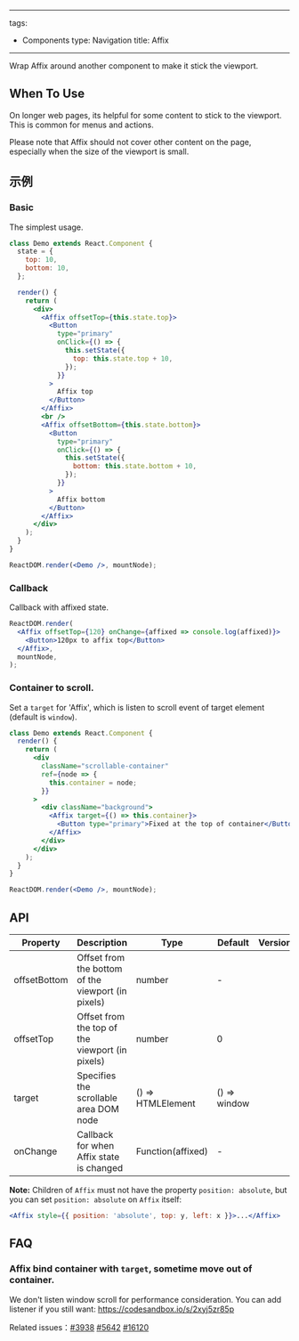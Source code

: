 ---
tags:
  - Components
type: Navigation
title: Affix
------

Wrap Affix around another component to make it stick the viewport.

## When To Use

On longer web pages, its helpful for some content to stick to the viewport. This is common for menus and actions.

Please note that Affix should not cover other content on the page, especially when the size of the viewport is small.

## 示例

### Basic

The simplest usage.

```jsx live
class Demo extends React.Component {
  state = {
    top: 10,
    bottom: 10,
  };

  render() {
    return (
      <div>
        <Affix offsetTop={this.state.top}>
          <Button
            type="primary"
            onClick={() => {
              this.setState({
                top: this.state.top + 10,
              });
            }}
          >
            Affix top
          </Button>
        </Affix>
        <br />
        <Affix offsetBottom={this.state.bottom}>
          <Button
            type="primary"
            onClick={() => {
              this.setState({
                bottom: this.state.bottom + 10,
              });
            }}
          >
            Affix bottom
          </Button>
        </Affix>
      </div>
    );
  }
}

ReactDOM.render(<Demo />, mountNode);
```

### Callback

Callback with affixed state.

```jsx live
ReactDOM.render(
  <Affix offsetTop={120} onChange={affixed => console.log(affixed)}>
    <Button>120px to affix top</Button>
  </Affix>,
  mountNode,
);
```

### Container to scroll.

Set a `target` for 'Affix', which is listen to scroll event of target element (default is `window`).

```jsx live
class Demo extends React.Component {
  render() {
    return (
      <div
        className="scrollable-container"
        ref={node => {
          this.container = node;
        }}
      >
        <div className="background">
          <Affix target={() => this.container}>
            <Button type="primary">Fixed at the top of container</Button>
          </Affix>
        </div>
      </div>
    );
  }
}

ReactDOM.render(<Demo />, mountNode);
```

## API

| Property | Description | Type | Default | Version |
| --- | --- | --- | --- | --- |
| offsetBottom | Offset from the bottom of the viewport (in pixels) | number | - |  |
| offsetTop | Offset from the top of the viewport (in pixels) | number | 0 |  |
| target | Specifies the scrollable area DOM node | () => HTMLElement | () => window |  |
| onChange | Callback for when Affix state is changed | Function(affixed) | - |  |

**Note:** Children of `Affix` must not have the property `position: absolute`, but you can set `position: absolute` on `Affix` itself:

```jsx
<Affix style={{ position: 'absolute', top: y, left: x }}>...</Affix>
```

## FAQ

### Affix bind container with `target`, sometime move out of container.

We don't listen window scroll for performance consideration. You can add listener if you still want: <https://codesandbox.io/s/2xyj5zr85p>

Related issues：[#3938](https://github.com/ant-design/ant-design/issues/3938) [#5642](https://github.com/ant-design/ant-design/issues/5642) [#16120](https://github.com/ant-design/ant-design/issues/16120)
